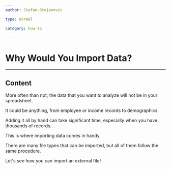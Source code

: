 ```yaml
---
author: Stefan-Stojanovic

type: normal

category: how-to

---
```


# Why Would You Import Data?

---
## Content

More often than not, the data that you want to analyze will not be in your spreadsheet.

It could be anything, from employee or income records to demographics.

Adding it all by hand can take significant time, especially when you have thousands of records. 

This is where importing data comes in handy.

There are many file types that can be imported, but all of them follow the same procedure.

Let's see how you can import an external file!
